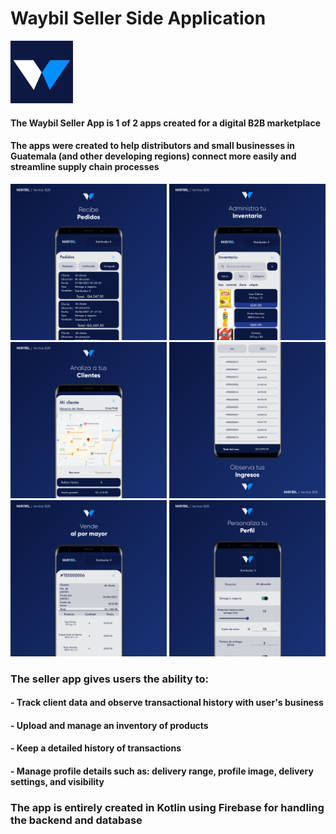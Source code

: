 # **Waybil Seller Side Application**
<p align="left">
  <img src="https://github.com/jsebastiane/waybil_seller/blob/master/WaybilAdScreenshot/appIcon_seller.jpg" width="100" title="hover text">
</p>

#### The Waybil Seller App is 1 of 2 apps created for a digital B2B marketplace
#### The apps were created to help distributors and small businesses in Guatemala (and other developing regions) connect more easily and streamline supply chain processes

<p align="center">
  <img src="https://github.com/jsebastiane/waybil_seller/blob/master/WaybilAdScreenshot/screenshot_seller_orders.png" width="250" title="hover text">
  <img src="https://github.com/jsebastiane/waybil_seller/blob/master/WaybilAdScreenshot/screenshot_seller_inventory.png" width="250" title="hover text">
  <img src="https://github.com/jsebastiane/waybil_seller/blob/master/WaybilAdScreenshot/screenshot_seller_client.png" width="250" title="hover text">
  <img src="https://github.com/jsebastiane/waybil_seller/blob/master/WaybilAdScreenshot/screenshot_seller_ingresos.png" width="250" title="hover text">
  <img src="https://github.com/jsebastiane/waybil_seller/blob/master/WaybilAdScreenshot/screenshot_seller_transaction.png" width="250" title="hover text">
  <img src="https://github.com/jsebastiane/waybil_seller/blob/master/WaybilAdScreenshot/screenshot_seller_profile.png" width="250" title="hover text">
</p>

### The seller app gives users the ability to:
####  - Track client data and observe transactional history with user's business
####  - Upload and manage an inventory of products
####  - Keep a detailed history of transactions
####  - Manage profile details such as: delivery range, profile image, delivery settings, and visibility

### The app is entirely created in Kotlin using Firebase for handling the backend and database
